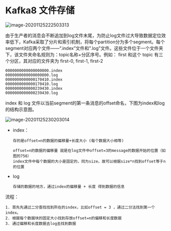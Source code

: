# Kafka8 文件存储

![image-20201125222503313](C:\Users\Auraros\AppData\Roaming\Typora\typora-user-images\image-20201125222503313.png)

由于生产者的消息会不断追加到log文件末尾，为防止log文件过大导致数据定位效率低下，Kafka采取了分片和索引机制，将每个partition分为多个segment。每个segment对应两个文件——“.index”文件和".log"文件。这些文件位于一个文件夹下，该文件夹命名规则为：topic名称+分区序号。例如： first 和这个 topic 有三个分区，其对应的文件夹为 first-0, first-1, first-2

```
0000000000000000000.index
0000000000000000000.log
0000000000000170410.index
0000000000000170410.log
0000000000000239430.index
0000000000000239430.log
```

index 和 log 文件以当前segment的第一条消息的offset命名，下图为index和log的结构示意图。

![image-20201125230203014](C:\Users\Auraros\AppData\Roaming\Typora\typora-user-images\image-20201125230203014.png)

- index：

  ```
  存的是offset=n的数据的偏移量+长度大小 (每个数据大小相等)
  
  offset=n的数据的偏移量 就是在log文件中offset=3的message的数据开始的位置（如图的756）
  index文件中每个数据的大小是固定的，同为size，故可以根据size*n找到offset等于n的位置
  ```

- log

  ```
  存储的数据的地方，通过index的偏移量 + 长度 得到数据的信息
  ```

流程：

```
1. 首先先通过二分查找找到所在的index，比如offset = 3 ，通过二分法找到第一个index。
2. 根据每个数据块的固定大小找到存放offset=n的偏移和长度数据
3. 通过偏移和长度数据去log去找到数据
```


